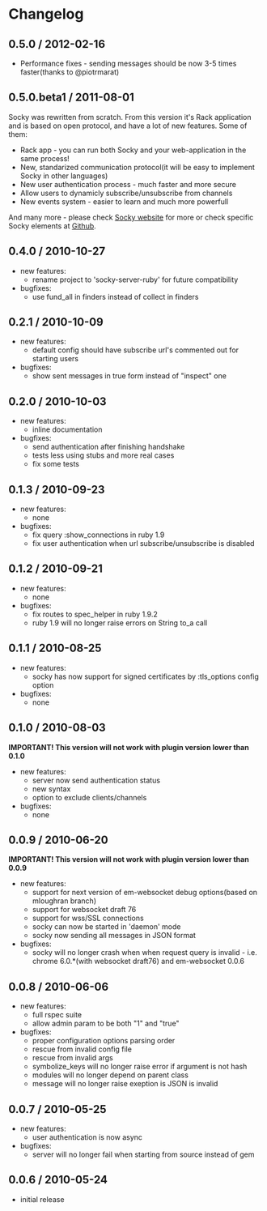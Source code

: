 # Changelog

## 0.5.0 / 2012-02-16

- Performance fixes - sending messages should be now 3-5 times faster(thanks to @piotrmarat)

## 0.5.0.beta1 / 2011-08-01

Socky was rewritten from scratch. From this version it's Rack application and is based on
open protocol, and have a lot of new features. Some of them:

- Rack app - you can run both Socky and your web-application in the same process!
- New, standarized communication protocol(it will be easy to implement Socky in other languages)
- New user authentication process - much faster and more secure
- Allow users to dynamicly subscribe/unsubscribe from channels
- New events system - easier to learn and much more powerfull

And many more - please check [Socky website](http://socky.org) for more or check specific Socky elements at [Github](http://github.com/socky).

## 0.4.0 / 2010-10-27

- new features:
  - rename project to 'socky-server-ruby' for future compatibility
- bugfixes:
  - use fund_all in finders instead of collect in finders

## 0.2.1 / 2010-10-09

- new features:
  - default config should have subscribe url's commented out for starting users
- bugfixes:
  - show sent messages in true form instead of "inspect" one

## 0.2.0 / 2010-10-03

- new features:
  - inline documentation
- bugfixes:
  - send authentication after finishing handshake
  - tests less using stubs and more real cases
  - fix some tests

## 0.1.3 / 2010-09-23

- new features:
  - none
- bugfixes:
  - fix query :show_connections in ruby 1.9
  - fix user authentication when url subscribe/unsubscribe is disabled

## 0.1.2 / 2010-09-21

- new features:
  - none
- bugfixes:
  - fix routes to spec_helper in ruby 1.9.2
  - ruby 1.9 will no longer raise errors on String to_a call

## 0.1.1 / 2010-08-25

- new features:
  - socky has now support for signed certificates by :tls_options config option
- bugfixes:
  - none

## 0.1.0 / 2010-08-03

**IMPORTANT! This version will not work with plugin version lower than 0.1.0**

- new features:
  - server now send authentication status
  - new syntax
  - option to exclude clients/channels
- bugfixes:
  - none

## 0.0.9 / 2010-06-20

**IMPORTANT! This version will not work with plugin version lower than 0.0.9**

- new features:
  - support for next version of em-websocket debug options(based on mloughran branch)
  - support for websocket draft 76
  - support for wss/SSL connections
  - socky can now be started in 'daemon' mode
  - socky now sending all messages in JSON format
- bugfixes:
  - socky will no longer crash when when request query is invalid - i.e. chrome 6.0.*(with websocket draft76) and em-websocket 0.0.6

## 0.0.8 / 2010-06-06

- new features:
  - full rspec suite
  - allow admin param to be both "1" and "true"
- bugfixes:
  - proper configuration options parsing order
  - rescue from invalid config file
  - rescue from invalid args
  - symbolize_keys will no longer raise error if argument is not hash
  - modules will no longer depend on parent class
  - message will no longer raise exeption is JSON is invalid

## 0.0.7 / 2010-05-25

- new features:
  - user authentication is now async
- bugfixes:
  - server will no longer fail when starting from source instead of gem

## 0.0.6 / 2010-05-24

- initial release
